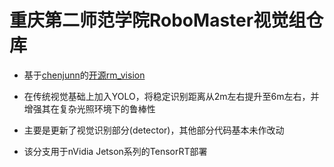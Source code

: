 # 重庆第二师范学院RoboMaster视觉组仓库

* 基于[chenjunn](https://github.com/chenjunnn)的[开源rm_vision](https://gitlab.com/rm_vision)

* 在传统视觉基础上加入YOLO，将稳定识别距离从2m左右提升至6m左右，并增强其在复杂光照环境下的鲁棒性

* 主要是更新了视觉识别部分(detector)，其他部分代码基本未作改动

* 该分支用于nVidia Jetson系列的TensorRT部署
